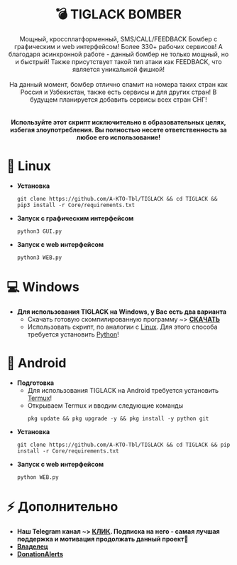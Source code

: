 <div align="center">


# 💣 TIGLACK BOMBER

Мощный, кроссплатформенный, SMS/CALL/FEEDBACK Бомбер с графическим и web интерфейсом! Более 330+ рабочих сервисов! А благодаря асинхронной работе - данный бомбер не только мощный, но и быстрый! Также присутствует такой тип атаки как FEEDBACK, что является уникальной фишкой!<br><br>На данный момент, бомбер отлично спамит на номера таких стран как Россия и Узбекистан, также есть сервисы и для других стран! В будущем планируется добавить сервисы всех стран СНГ!
<br><br><br>
**Используйте этот скрипт исключительно в образовательных целях, избегая злоупотребления. Вы полностью несете ответственность за любое его использование!**

</div>

# 🐧 Linux
- **Установка**
  ```
  git clone https://github.com/A-KTO-Tbl/TIGLACK && cd TIGLACK && pip3 install -r Core/requirements.txt
  ```
- **Запуск с графическим интерфейсом**
  ```
  python3 GUI.py
  ```
- **Запуск с web интерфейсом**
  ```
  python3 WEB.py
  ```

# 💻 Windows
- **Для использования TIGLACK на Windows, у Вас есть два варианта**
  - Скачать готовую скомпилированную программу ~> **[СКАЧАТЬ](https://github.com/A-KTO-Tbl/TIGLACK/releases/download/1.07/TIGLACK.1.07.exe)**
  - Использовать скрипт, по аналогии с [Linux](#-linux). Для этого способа требуется установить [Python](https://www.python.org)!

# 📱 Android
- **Подготовка**
  - Для использования TIGLACK на Android требуется установить [Termux](https://github.com/termux/termux-app/releases)!
  - Открываем Termux и вводим следующие команды
      ```
      pkg update && pkg upgrade -y && pkg install -y python git
      ```
- **Установка**
  ```
  git clone https://github.com/A-KTO-Tbl/TIGLACK && cd TIGLACK && pip install -r Core/requirements.txt
  ```
- **Запуск с web интерфейсом**
  ```
  python WEB.py
  ```

# ⚡️ Дополнительно
- **Наш Telegram канал ~> [КЛИК](https://t.me/+z4L61XedSVllODAy). Подписка на него - самая лучшая поддержка и мотивация продолжать данный проект💜**
- **[Владелец](https://t.me/A_KTO_Tbl)**
- **[DonationAlerts](https://www.donationalerts.com/r/TIGLACK_forever)**
